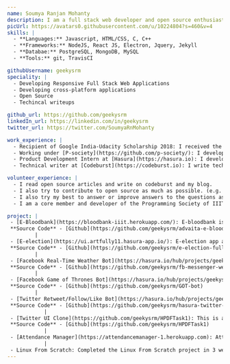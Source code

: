 ```yaml
---
name: Soumya Ranjan Mohanty
description: I am a full stack web developer and open source enthusiast.
picUrl: https://avatars0.githubusercontent.com/u/10224804?s=460&v=4
skills: |
  - **Languages:** Javascript, HTML/CSS, C, C++
  - **Frameworks:** NodeJS, React JS, Electron, Jquery, Jekyll
  - **Databae:** PostgreSQL, MongoDB, MySQL
  - **Tools:** git, TravisCI

githubUsername: geekysrm
speciality: |
  - Developing Responsive Full Stack Web Applications
  - Developing cross-platform applications
  - Open Source
  - Techincal writeups

github_url: https://github.com/geekysrm
linkedIn_url: https://linkedin.com/in/geekysrm
twitter_url: https://twitter.com/SoumyaRnMohanty

work_experience: |
  - Recipient of Google India-Udacity Scholarship 2018: I received the Google India-Udacity Scholarship 2018 under Mobile Development Specialist role. I was also a moderator of Blood Donation App under development.
  - Working under [P-society](https://github.com/p-society/): I develop web and other applications for programming society of IIIT-BBSR. [May 2018 - Present]
  - Product Development Intern at [Hasura](https://hasura.io): I developed a web site using Node.Js and React.JS with Hasura APIs. Also, came to know about Kubernetes, Ingress and other technologies. [Dec 2017 - Feb 2018]
  - Technical writer at [Codeburst](https://codeburst.io): I write technical articles on Codeburst.io , mainly focussed on web development, security etc. Codeburst is an online publication that showcases web development articles and tutorials from writers all over the world. [Dec 2017 - Present]

volunteer_experience: |
  - I read open source articles and write on codeburst and my blog.
  - I also try to contribute to open source as much as possible. (e.g. Hasura, etc.)
  - I also try my best to answer or improve answers to the questions asked on StackOverflow and other forums.
  - I am a core member and developer of the Programming Society of IIIT-Bh. Together we try to guide the first years in getting started with software development.

project: |
 - [E-Bloodbank](https://bloodbank-iiit.herokuapp.com/): E-bloodbank is a convenient way to connect blood donors to blood recipients. It is an application which lists blood donors and recipients and connect them according to blood groups. Blood acceptors can find appropriate blood donors along with their contact information and geolocation. 
 **Source Code** - [Github](https://github.com/geekysrm/advaita-e-bloodbank)
         |
 - [E-election](https://ui.artfully11.hasura-app.io/): E-election app allows users to conduct an election for a given post. For each post, users would be able to nominate themselves as candidates and the users should be able to vote for one of them.
 **Source Code** - [Github](https://github.com/geekysrm/e-election-fullstack)
         |
 - [Facebook Real-Time Weather Bot](https://hasura.io/hub/projects/geekysrm/fb-messenger-weather-bot): This is a Weather bot on facebook messenger using Node.JS, which when given a city/place name replies back with the current weather condition and temperatures in °C and °F.
 **Source Code** - [Github](https://github.com/geekysrm/fb-messenger-weather-bot)
         |
 - [Facebook Game of Thrones Bot](https://hasura.io/hub/projects/geekysrm/fb-GameOfThrones-bot): This is a fun bot built on Node.JS for all the [Game of Thrones](https://www.hbo.com/game-of-thrones) fans out there. It will show info on characters, houses and can also display a random GOT quote, when asked.
 **Source Code** - [Github](https://github.com/geekysrm/GOT-bot)
         |
 - [Twitter Retweet/Follow/Like Bot](https://hasura.io/hub/projects/geekysrm/twitter-bot): A twitter bot built on Node.JS . It favorites, retweets recent tweets about a particular keyword(s) and also follows the user who tweets about them.
 **Source Code** - [Github](https://github.com/geekysrm/hasura-twitter-bot)
            |
 - [Twitter UI Clone](https://github.com/geekysrm/HPDFTask1): This is a clone of the twitter website UI. It is created using React.JS and material-ui. The timeline page and the search page is cloned.
 **Source Code** - [Github](https://github.com/geekysrm/HPDFTask1)
            |
 - [Attendance Manager](https://attendancemanager-1.herokuapp.com): Attendance Manager is built using Node JS in server side, Postgres as database, and HTML CSS Bootstrap in front-end. It records the attendance in each subject. It displays the percentage of classes in which the user is present day-wise and subject-wise.
            |
 - Linux From Scratch: Completed the Linux From Scratch project in 3 weeks time. Understood Linux system fundamentals and built a Linux operating system from scratch upward. LFS version used was 8.0. LFS ID : 26894
---
```

